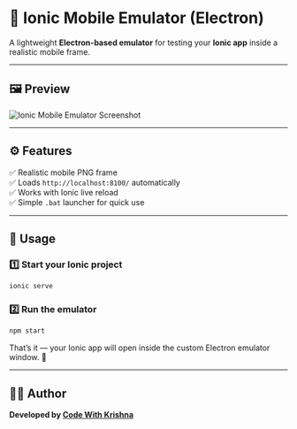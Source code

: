 

# 📱 Ionic Mobile Emulator (Electron)

A lightweight **Electron-based emulator** for testing your **Ionic app** inside a realistic mobile frame.

---

## 🖼️ Preview
![Ionic Mobile Emulator Screenshot](https://awesomescreenshot.s3.amazonaws.com/image/4453479/57188562-33074f06716ffb0cd2689e3dcab57d3c.png?X-Amz-Algorithm=AWS4-HMAC-SHA256&X-Amz-Credential=AKIAJSCJQ2NM3XLFPVKA%2F20251031%2Fus-east-1%2Fs3%2Faws4_request&X-Amz-Date=20251031T080209Z&X-Amz-Expires=28800&X-Amz-SignedHeaders=host&X-Amz-Signature=f11fae98a829fee79cf6cb2240dc87b3f8897553e32bf8b84ddee15c2a67c06a)

---

## ⚙️ Features
✅ Realistic mobile PNG frame  
✅ Loads `http://localhost:8100/` automatically  
✅ Works with Ionic live reload  
✅ Simple `.bat` launcher for quick use  

---

## 🚀 Usage

### 1️⃣ Start your Ionic project
```bash
ionic serve
````

### 2️⃣ Run the emulator

```bash
npm start
```

That’s it — your Ionic app will open inside the custom Electron emulator window. 🎉

---

## 🧑‍💻 Author

**Developed by [Code With Krishna](https://github.com/codewithkrishnax)**



